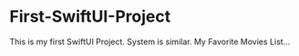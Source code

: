 # First-SwiftUI-Project
This is my first SwiftUI Project. System is similar. My Favorite Movies List...
